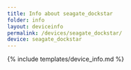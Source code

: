 ```yaml
---
title: Info about seagate_dockstar
folder: info
layout: deviceinfo
permalink: /devices/seagate_dockstar/
device: seagate_dockstar
---
```

{% include templates/device_info.md %}
